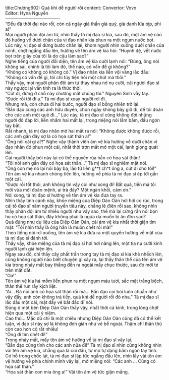 title:Chương602: Quá khi dễ người rồi
content:
Convertor: Vovo<br>Editor: Hyna Nguyễn<br>————————————-<br>“Đều đã thời đại nào rồi, còn cả ngày giả thần giả quỷ, giả danh lừa bịp, phi a!”<br>Mọi người phân đội ám tứ, nhìn thấy tà mị đạo sĩ kia, sau đó, một ám vệ nào đó hướng về dưới chân của vị đạo nhân kia phun ra một ngụm nước bọt.<br>Lúc này, vị đạo sĩ dừng bước chân lại, khom người nhìn xuống dưới chân của mình, chợt ngẩng đầu lên, hướng về tên ám vệ kia hỏi: “Huynh đệ, vết nước bọt trên giày của tôi là do cậu làm sao?”<br>Nghe tiếng của người đối diện, tên ám vệ kia cười lạnh nói: “Đúng, ông nói không sai, chính là tôi làm đó, thế nào, có vấn đề gì không?”<br>“Không có không có không có.” Vị đạo nhân kia liền vội vàng lắc đầu: “Không có vấn đề gì, tôi chỉ tùy tiện hỏi một chút mà thôi.”<br>Thấy vậy, mọi người phân đội ám tứ thay nhau nở nụ cười, cái người đạo sĩ này ngược lại vẫn tính ra là thức thời.<br>“Cút đi, đừng ở chỗ này chướng mắt chúng tôi.” Nguyên Sinh vẫy tay.<br>“Được rồi tôi đi a.” Tà mị đạo sĩ xoay người rời đi.<br>Nhưng mà, còn chưa đi hai bước, người đạo sĩ bỗng nhiên trở lại.<br>“Bần đạo cùng các anh hữu duyên, chọn ngày không bây giờ đi, để tôi đoán cho các anh một quẻ đi…” Lúc này, tà mị đạo sĩ cũng không đợi những người đó đáp lời, liền nhắm hai mắt lại, trong miệng nói lẩm bẩm, đầu ngón tay bắt.<br>Rất nhanh, tà mị đạo nhân mở hai mắt ra nói: “Không được không được rồi, các anh gần đây sợ là có họa sát thân a!”<br>“Ông nói cái gì a?!” Nghe vậy thành viên ám vệ kia hướng về dưới chân vị đạo nhân đó phun một cái, nhất thời trợn mắt mở một cái, lạnh giọng quát lên.<br>Cái người thầy bói này lại có thể nguyền rủa hắn có họa sát thân!<br>“Tôi nói anh gần đây có họa sát thân…” Tà mị đạo sĩ nghiêm mặt nói.<br>“Ông con mẹ nó lại nói bậy bạ, lão tử liền g**t ch*t ông a, cút đi cho tôi!”<br>Tên ám vệ kia nhanh chóng tiến lên, hướng về phía tà mị đạo sĩ ép tới gần một cái.<br>“Được rồi tốt thôi, anh không tin vậy coi như xong đi! Bất quá, tiền mà tôi mới vừa mới đoán mệnh, ai trả đây? Một ngàn khối, cảm ơn.”<br>Nói xong, tà mị đạo sĩ hướng về tên ám vệ kia đưa tay ra.<br>Nhìn thấy tình cảnh này, khóe miệng của Diệp Oản Oản hơi hơi co rúc, trong cái tổ đạo sĩ năm người truyền tiêu này, chẳng lẽ điên rồi sao, không nhìn thấy phân đội ám tứ nhiều người như vậy sao, thế mà lại cứng rắn nói bọn họ có họa sát thân, đây không phải là ngứa da muốn bị ăn đòn sao?<br>Quả đúng như dự liệu của Diệp Oản Oản, cái ám vệ kia nhất thời giận tím mặt: “Tôi nhìn thấy là ông hẳn là muốn chết rồi mà!”<br>Theo tiếng nói rơi xuống, tên ám vệ kia đưa ra một quyền hướng về mặt của tà mị đạo sĩ đánh tới.<br>Thấy vậy, khóe miệng của tà mị đạo sĩ hơi hơi nâng lên, một tia nụ cười kinh người lạnh giá hiện lên.<br>Ngay sau đó, chỉ thấy cây phất trần trong tay tà mị đạo sĩ kia khẽ nhếch lên, cũng không người nào biết chuyện gì xảy ra, lại thấy thân thể của tên ám vệ kia trong nháy mắt bay thẳng đến ra ngoài mấy chục thước, sau đó mới té trên mặt đất.<br>“Oa!”<br>Tên ám vệ kia há mồm liền phun ra một ngụm máu tươi, sắc mặt trắng bệch, thân thể run rẩy kịch liệt.<br>“Ai… Đã nói anh có họa sát thân rồi mà… Bần đạo coi bói luôn chuẩn như vậy đấy, anh còn không trả tiền, quá khi dễ người rồi đó nha.” Tà mị đạo sĩ lắc đầu một cái, mặt đầy vẻ bất đắc dĩ nói.<br>Đúng ở một bên Diệp Oản Oản thấy vậy, nhất thời cả kinh, trong lòng chợt hiện qua một cái ý niệm.<br>Cao thủ… Mặc dù chỉ là một chiêu nhưng Diệp Oản Oản cũng đã có thể kết luận, vị đạo sĩ này sợ là không đơn giản như vẻ bề ngoài. Thậm chí thân thủ còn cao hơn cô rất nhiều!<br>“Ông đi tìm chết đi!”<br>Trong nháy mắt, mấy tên ám vệ hướng về tà mị đạo sĩ vây lại.<br>“Bần đạo cũng tính cho các anh nữa đi!” Tà mị đạo sĩ nhìn cũng không nhìn vài tên ám vệ kia, chẳng qua là cúi đầu, tự mô tự dạng bấm ngón tay tính.<br>Cơ hồ trong chốc lát, tà mị đạo sĩ lập tức ngẩng đầu lên, nhìn lấy vài tên ám vệ hướng về phía chính mình vây lại, mở miệng nói: “Các anh … Cũng có họa sát thân.”<br>“Họa sát thân con mia ông a!” Vài tên ám vệ tức giận mắng.